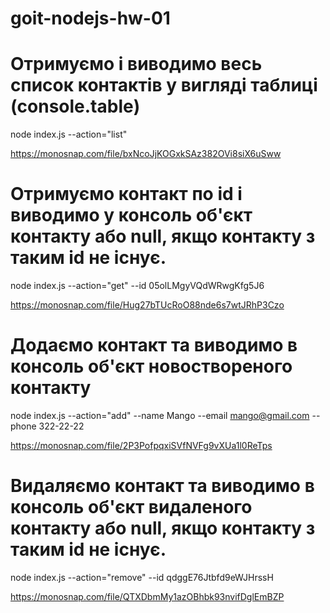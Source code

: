 # goit-nodejs-hw-01

# Отримуємо і виводимо весь список контактів у вигляді таблиці (console.table)
node index.js --action="list"

https://monosnap.com/file/bxNcoJjKOGxkSAz382OVi8siX6uSww

# Отримуємо контакт по id і виводимо у консоль об'єкт контакту або null, якщо контакту з таким id не існує.
node index.js --action="get" --id 05olLMgyVQdWRwgKfg5J6

https://monosnap.com/file/Hug27bTUcRoO88nde6s7wtJRhP3Czo

# Додаємо контакт та виводимо в консоль об'єкт новоствореного контакту
node index.js --action="add" --name Mango --email mango@gmail.com --phone 322-22-22

https://monosnap.com/file/2P3PofpqxiSVfNVFg9vXUa1l0ReTps

# Видаляємо контакт та виводимо в консоль об'єкт видаленого контакту або null, якщо контакту з таким id не існує.
node index.js --action="remove" --id qdggE76Jtbfd9eWJHrssH

https://monosnap.com/file/QTXDbmMy1azOBhbk93nvifDglEmBZP

